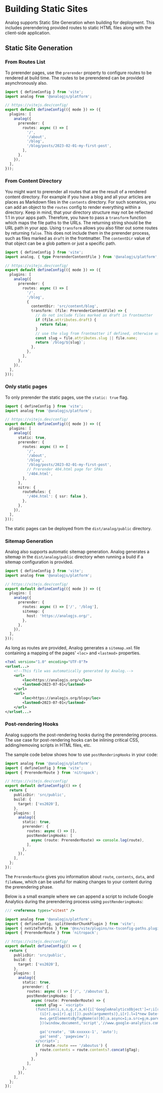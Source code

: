 # Building Static Sites

Analog supports Static Site Generation when building for deployment. This includes prerendering provided routes to static HTML files along with the client-side application.

## Static Site Generation

### From Routes List

To prerender pages, use the `prerender` property to configure routes to be rendered at build time. The routes to be prerendered can be provided asynchronously also.

```ts
import { defineConfig } from 'vite';
import analog from '@analogjs/platform';

// https://vitejs.dev/config/
export default defineConfig(({ mode }) => ({
  plugins: [
    analog({
      prerender: {
        routes: async () => [
          '/',
          '/about',
          '/blog',
          '/blog/posts/2023-02-01-my-first-post',
        ],
      },
    }),
  ],
}));
```

### From Content Directory

You might want to prerender all routes that are the result of a rendered content directory.
For example if you have a blog and all your articles are places as Markdown files in the `contents` directory.
For such scenarios, you can add an object to the `routes` config to render everything within a directory.
Keep in mind, that your directory structure may not be reflected 1:1 in your apps path.
Therefore, you have to pass a `transform` function which maps the file paths to the URLs.
The returning string should be the URL path in your app.
Using `transform` allows you also filter out some routes by returning `false`.
This does not include them in the prerender process, such as files marked as `draft` in the frontmatter.
The `contentDir` value of that object can be a glob pattern or just a specific path.

```ts
import { defineConfig } from 'vite';
import analog, { type PrerenderContentFile } from '@analogjs/platform';

// https://vitejs.dev/config/
export default defineConfig(({ mode }) => ({
  plugins: [
    analog({
      prerender: {
        routes: async () => [
          '/',
          '/blog',
          {
            contentDir: 'src/content/blog',
            transform: (file: PrerenderContentFile) => {
              // do not include files marked as draft in frontmatter
              if (file.attributes.draft) {
                return false;
              }
              // use the slug from frontmatter if defined, otherwise use the files basename
              const slug = file.attributes.slug || file.name;
              return `/blog/${slug}`;
            },
          },
        ],
      },
    }),
  ],
}));
```

### Only static pages

To only prerender the static pages, use the `static: true` flag.

```ts
import { defineConfig } from 'vite';
import analog from '@analogjs/platform';

// https://vitejs.dev/config/
export default defineConfig(({ mode }) => ({
  plugins: [
    analog({
      static: true,
      prerender: {
        routes: async () => [
          '/',
          '/about',
          '/blog',
          '/blog/posts/2023-02-01-my-first-post',
          // Prerender 404.html page for SPAs
          '/404.html',
        ],
      },
      nitro: {
        routeRules: {
          '/404.html': { ssr: false },
        },
      },
    }),
  ],
}));
```

The static pages can be deployed from the `dist/analog/public` directory.

### Sitemap Generation

Analog also supports automatic sitemap generation. Analog generates a sitemap in the `dist/analog/public`
directory when running a build if a sitemap configuration is provided.

```ts
import { defineConfig } from 'vite';
import analog from '@analogjs/platform';

// https://vitejs.dev/config/
export default defineConfig(({ mode }) => ({
  plugins: [
    analog({
      prerender: {
        routes: async () => ['/', '/blog'],
        sitemap: {
          host: 'https://analogjs.org/',
        },
      },
    }),
  ],
}));
```

As long as routes are provided, Analog generates a `sitemap.xml` file containing a
mapping of the pages' `<loc>` and `<lastmod>` properties.

```xml
<?xml version="1.0" encoding="UTF-8"?>
<urlset...>
    <!--This file was automatically generated by Analog.-->
    <url>
        <loc>https://analogjs.org/</loc>
        <lastmod>2023-07-01</lastmod>
    </url>
    <url>
        <loc>https://analogjs.org/blog</loc>
        <lastmod>2023-07-01</lastmod>
    </url>
</urlset...>
```

### Post-rendering Hooks

Analog supports the post-rendering hooks during the prerendering process. The use case for post-rendering hooks can be inlining critical CSS, adding/removing scripts in HTML files, etc.

The sample code below shows how to use `postRenderingHooks` in your code:

```ts
import analog from '@analogjs/platform';
import { defineConfig } from 'vite';
import { PrerenderRoute } from 'nitropack';

// https://vitejs.dev/config/
export default defineConfig(() => {
  return {
    publicDir: 'src/public',
    build: {
      target: ['es2020'],
    },
    plugins: [
      analog({
        static: true,
        prerender: {
          routes: async () => [],
          postRenderingHooks: [
            async (route: PrerenderRoute) => console.log(route),
          ],
        },
      }),
    ],
  };
});
```

The `PrerenderRoute` gives you information about `route`, `contents`, `data`, and `fileName`, which can be useful for making changes to your content during the prerendering phase.

Below is a small example where we can append a script to include Google Analytics during the prerendering process using `postRenderingHooks`:

```ts
/// <reference types="vitest" />

import analog from '@analogjs/platform';
import { defineConfig, splitVendorChunkPlugin } from 'vite';
import { nxViteTsPaths } from '@nx/vite/plugins/nx-tsconfig-paths.plugin';
import { PrerenderRoute } from 'nitropack';

// https://vitejs.dev/config/
export default defineConfig(() => {
  return {
    publicDir: 'src/public',
    build: {
      target: ['es2020'],
    },
    plugins: [
      analog({
        static: true,
        prerender: {
          routes: async () => ['/', '/aboutus'],
          postRenderingHooks: [
            async (route: PrerenderRoute) => {
              const gTag = `<script>
              (function(i,s,o,g,r,a,m){i['GoogleAnalyticsObject']=r;i[r]=i[r]||function(){
                (i[r].q=i[r].q||[]).push(arguments)},i[r].l=1*new Date();a=s.createElement(o),
                m=s.getElementsByTagName(o)[0];a.async=1;a.src=g;m.parentNode.insertBefore(a,m)
                })(window,document,'script','//www.google-analytics.com/analytics.js','ga');

                ga('create', 'UA-xxxxxx-1', 'auto');
                ga('send', 'pageview');
              </script>`;
              if (route.route === '/aboutus') {
                route.contents = route.contents?.concat(gTag);
              }
            },
          ],
        },
      }),
    ],
  };
});
```
